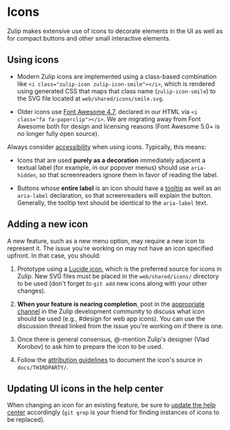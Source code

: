 # Icons

Zulip makes extensive use of icons to decorate elements in the UI as
well as for compact buttons and other small interactive elements.

## Using icons

- Modern Zulip icons are implemented using a class-based combination
  like `<i class="zulip-icon zulip-icon-smile"></i>`, which is rendered
  using generated CSS that maps that class name (`zulip-icon-smile`)
  to the SVG file located at `web/shared/icons/smile.svg`.

- Older icons use [Font Awesome 4.7](https://fontawesome.com/),
  declared in our HTML via `<i class="fa fa-paperclip"></i>`. We are
  migrating away from Font Awesome both for design and licensing
  reasons (Font Awesome 5.0+ is no longer fully open source).

Always consider [accessibility](../subsystems/accessibility.md) when
using icons. Typically, this means:

- Icons that are used **purely as a decoration** immediately adjacent a
  textual label (for example, in our popover menus) should use `aria-hidden`,
  so that screenreaders ignore them in favor of reading the label.

- Buttons whose **entire label** is an icon should have a
  [tooltip](../subsystems/html-css.md#tooltips) as well as an
  `aria-label` declaration, so that screenreaders will explain the
  button. Generally, the tooltip text should be identical to the
  `aria-label` text.

## Adding a new icon

A new feature, such as a new menu option, may require a new icon to represent
it. The issue you're working on may not have an icon specified upfront. In that
case, you should:

1. Prototype using a [Lucide icon](https://lucide.dev/icons/), which is the
   preferred source for icons in Zulip. New SVG files must be placed in the
   `web/shared/icons/` directory to be used (don't forget to `git add` new
   icons along with your other changes).

1. **When your feature is nearing completion**, post in the [appropriate
   channel](https://zulip.com/development-community/#where-do-i-send-my-message)
   in the Zulip development community to discuss what icon should be used (e.g.,
   #design for web app icons). You can use the discussion thread linked from the
   issue you're working on if there is one.

1. Once there is general consensus, @-mention Zulip's designer (Vlad Korobov) to
   ask him to prepare the icon to be used.

1. Follow the [attribution guidelines](../contributing/licensing.md)
   to document the icon's source in `docs/THIRDPARTY/`.

## Updating UI icons in the help center

When changing an icon for an existing feature, be sure to [update the help
center](../documentation/helpcenter.md#icons) accordingly (`git grep` is your
friend for finding instances of icons to be replaced).
